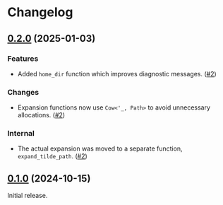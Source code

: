# Changelog

<!-- changelogging: start -->

## [0.2.0](https://github.com/nekitdev/expand-tilde/tree/v0.2.0) (2025-01-03)

### Features

- Added `home_dir` function which improves diagnostic messages.
  ([#2](https://github.com/nekitdev/expand-tilde/pull/2))

### Changes

- Expansion functions now use `Cow<'_, Path>` to avoid unnecessary allocations.
  ([#2](https://github.com/nekitdev/expand-tilde/pull/2))

### Internal

- The actual expansion was moved to a separate function, `expand_tilde_path`.
  ([#2](https://github.com/nekitdev/expand-tilde/pull/2))

## [0.1.0](https://github.com/nekitdev/expand-tilde/tree/v0.1.0) (2024-10-15)

Initial release.

